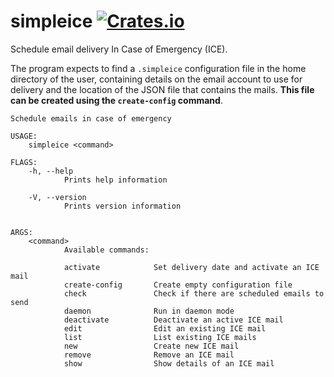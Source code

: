 # simpleice [![Crates.io](https://img.shields.io/crates/v/simpleice.svg)](https://crates.io/crates/simpleice)

Schedule email delivery In Case of Emergency (ICE).

The program expects to find a `.simpleice` configuration file in the home directory of the user, containing details on the email account to use for delivery and the location of the JSON file that contains the mails. **This file can be created using the `create-config` command**.

```
Schedule emails in case of emergency

USAGE:
    simpleice <command>

FLAGS:
    -h, --help
            Prints help information

    -V, --version
            Prints version information


ARGS:
    <command>
            Available commands:

            activate            Set delivery date and activate an ICE mail
            create-config       Create empty configuration file
            check               Check if there are scheduled emails to send
            daemon              Run in daemon mode
            deactivate          Deactivate an active ICE mail
            edit                Edit an existing ICE mail
            list                List existing ICE mails
            new                 Create new ICE mail
            remove              Remove an ICE mail
            show                Show details of an ICE mail
```

